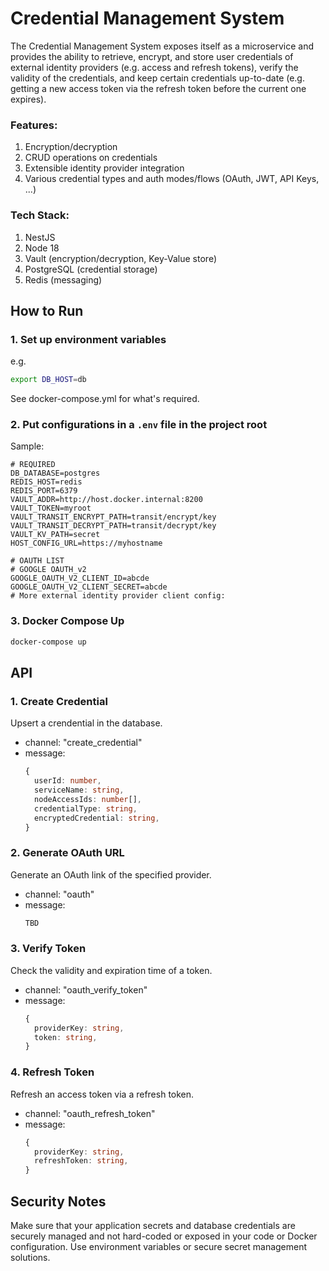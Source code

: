 # Credential Management System

The Credential Management System exposes itself as a microservice and provides the ability to retrieve, encrypt, and store user credentials of external identity providers (e.g. access and refresh tokens), verify the validity of the credentials, and keep certain credentials up-to-date (e.g. getting a new access token via the refresh token before the current one expires).

### Features:

1. Encryption/decryption
2. CRUD operations on credentials
3. Extensible identity provider integration
4. Various credential types and auth modes/flows (OAuth, JWT, API Keys, ...)

### Tech Stack:

1. NestJS
2. Node 18
3. Vault (encryption/decryption, Key-Value store)
4. PostgreSQL (credential storage)
5. Redis (messaging)

## How to Run

### 1. Set up environment variables

e.g.

```bash
export DB_HOST=db
```

See docker-compose.yml for what's required.

### 2. Put configurations in a `.env` file in the project root

Sample:

```
# REQUIRED
DB_DATABASE=postgres
REDIS_HOST=redis
REDIS_PORT=6379
VAULT_ADDR=http://host.docker.internal:8200
VAULT_TOKEN=myroot
VAULT_TRANSIT_ENCRYPT_PATH=transit/encrypt/key
VAULT_TRANSIT_DECRYPT_PATH=transit/decrypt/key
VAULT_KV_PATH=secret
HOST_CONFIG_URL=https://myhostname

# OAUTH LIST
# GOOGLE OAUTH_v2
GOOGLE_OAUTH_V2_CLIENT_ID=abcde
GOOGLE_OAUTH_V2_CLIENT_SECRET=abcde
# More external identity provider client config:
```

### 3. Docker Compose Up

```bash
docker-compose up
```

## API

### 1. Create Credential

Upsert a crendential in the database.

- channel: "create_credential"
- message:
  ```TypeScript
  {
    userId: number,
    serviceName: string,
    nodeAccessIds: number[],
    credentialType: string,
    encryptedCredential: string,
  }
  ```

### 2. Generate OAuth URL

Generate an OAuth link of the specified provider.

- channel: "oauth"
- message:
  ```TypeScript
  TBD
  ```

### 3. Verify Token

Check the validity and expiration time of a token.

- channel: "oauth_verify_token"
- message:
  ```TypeScript
  {
    providerKey: string,
    token: string,
  }
  ```

### 4. Refresh Token

Refresh an access token via a refresh token.

- channel: "oauth_refresh_token"
- message:
  ```TypeScript
  {
    providerKey: string,
    refreshToken: string,
  }
  ```

## Security Notes

Make sure that your application secrets and database credentials are securely managed and not hard-coded or exposed in your code or Docker configuration. Use environment variables or secure secret management solutions.
